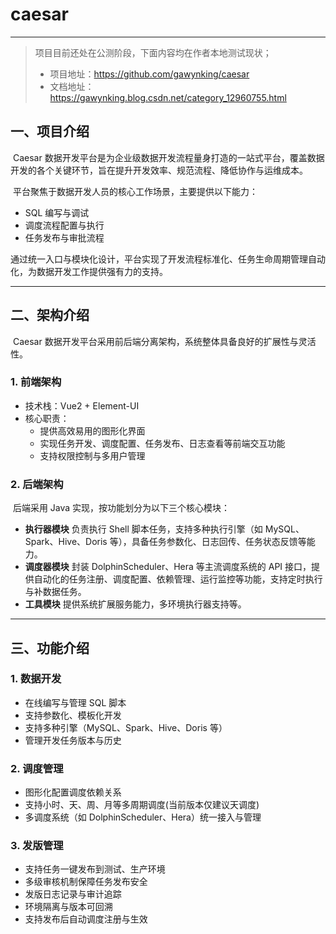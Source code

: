 # caesar

------

>   项目目前还处在公测阶段，下面内容均在作者本地测试现状；
>   - 项目地址：https://github.com/gawynking/caesar
>   - 文档地址：https://gawynking.blog.csdn.net/category_12960755.html

## 一、项目介绍

​	Caesar 数据开发平台是为企业级数据开发流程量身打造的一站式平台，覆盖数据开发的各个关键环节，旨在提升开发效率、规范流程、降低协作与运维成本。


​	平台聚焦于数据开发人员的核心工作场景，主要提供以下能力：

-   SQL 编写与调试
-   调度流程配置与执行
-   任务发布与审批流程

​	通过统一入口与模块化设计，平台实现了开发流程标准化、任务生命周期管理自动化，为数据开发工作提供强有力的支持。

------

## 二、架构介绍

​	Caesar 数据开发平台采用前后端分离架构，系统整体具备良好的扩展性与灵活性。



### 1. 前端架构

-   技术栈：Vue2 + Element-UI
-   核心职责：
    -   提供高效易用的图形化界面
    -   实现任务开发、调度配置、任务发布、日志查看等前端交互功能
    -   支持权限控制与多用户管理

### 2. 后端架构

​	后端采用 Java 实现，按功能划分为以下三个核心模块：

-   **执行器模块**
    负责执行 Shell 脚本任务，支持多种执行引擎（如 MySQL、Spark、Hive、Doris 等），具备任务参数化、日志回传、任务状态反馈等能力。
-   **调度器模块**
    封装 DolphinScheduler、Hera 等主流调度系统的 API 接口，提供自动化的任务注册、调度配置、依赖管理、运行监控等功能，支持定时执行与补数据任务。
-   **工具模块**
    提供系统扩展服务能力，多环境执行器支持等。

------

## 三、功能介绍

### 1. 数据开发



-   在线编写与管理 SQL 脚本
-   支持参数化、模板化开发
-   支持多种引擎（MySQL、Spark、Hive、Doris 等）
-   管理开发任务版本与历史

### 2. 调度管理



-   图形化配置调度依赖关系
-   支持小时、天、周、月等多周期调度(当前版本仅建议天调度)
-   多调度系统（如 DolphinScheduler、Hera）统一接入与管理

### 3. 发版管理

-   支持任务一键发布到测试、生产环境
-   多级审核机制保障任务发布安全
-   发版日志记录与审计追踪
-   环境隔离与版本可回溯
-   支持发布后自动调度注册与生效